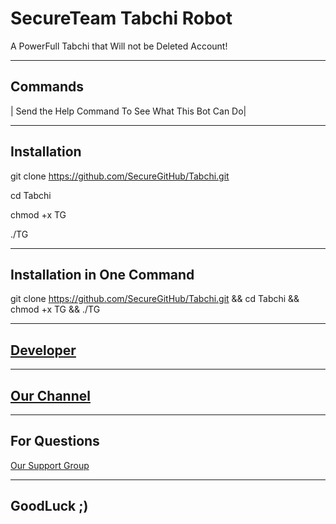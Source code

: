 # SecureTeam Tabchi Robot

A PowerFull Tabchi that Will not be Deleted Account!

***

## Commands
| Send the Help Command To See What This Bot Can Do|

***

## Installation
git clone https://github.com/SecureGitHub/Tabchi.git 

cd Tabchi

chmod +x TG

./TG

***
## Installation in One Command
git clone https://github.com/SecureGitHub/Tabchi.git && cd Tabchi && chmod +x TG && ./TG

***

## [Developer](https://t.me/Pedaret)

***

## [Our Channel](https://t.me/Secure_Channel)

***

## For Questions
   [Our Support Group](https://telegram.me/joinchat/AAAAAEHsNouRrIkbDjR_5w)
***
## GoodLuck ;)
